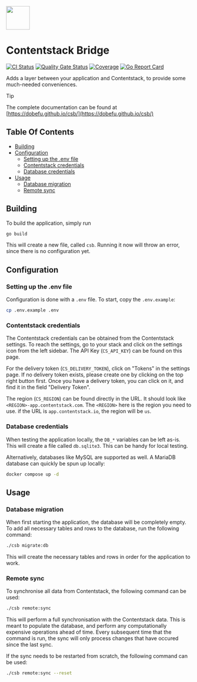 <img src="https://raw.githubusercontent.com/Dobefu/csb/refs/heads/main/logo.svg" width="64px">

# Contentstack Bridge

[![CI Status](https://github.com/Dobefu/csb/actions/workflows/ci.yml/badge.svg)](https://github.com/Dobefu/csb/actions/workflows/ci.yml)
[![Quality Gate Status](https://sonarcloud.io/api/project_badges/measure?project=Dobefu_contentstack-bridge&metric=alert_status)](https://sonarcloud.io/summary/new_code?id=Dobefu_contentstack-bridge)
[![Coverage](https://sonarcloud.io/api/project_badges/measure?project=Dobefu_contentstack-bridge&metric=coverage)](https://sonarcloud.io/summary/new_code?id=Dobefu_contentstack-bridge)
[![Go Report Card](https://goreportcard.com/badge/github.com/Dobefu/csb)](https://goreportcard.com/report/github.com/Dobefu/csb)

Adds a layer between your application and Contentstack,
to provide some much-needed conveniences.

> [!TIP]
> The complete documentation can be found at [https://dobefu.github.io/csb/](https://dobefu.github.io/csb/)

## Table Of Contents

<!-- toc -->

- [Building](#building)
- [Configuration](#configuration)
  - [Setting up the .env file](#setting-up-the-env-file)
  - [Contentstack credentials](#contentstack-credentials)
  - [Database credentials](#database-credentials)
- [Usage](#usage)
  - [Database migration](#database-migration)
  - [Remote sync](#remote-sync)

<!-- tocstop -->

## Building

To build the application, simply run

```bash
go build
```

This will create a new file, called `csb`. Running it now will throw an error,
since there is no configuration yet.

## Configuration

### Setting up the .env file

Configuration is done with a `.env` file. To start, copy the `.env.example`:

```bash
cp .env.example .env
```

### Contentstack credentials

The Contentstack credentials can be obtained from the Contentstack settings.
To reach the settings, go to your stack and click on the settings icon from the left sidebar.
The API Key (`CS_API_KEY`) can be found on this page.

For the delivery token (`CS_DELIVERY_TOKEN`), click on "Tokens" in the settings page.
If no delivery token exists, please create one by clicking on the top right button first.
Once you have a delivery token, you can click on it, and find it in the field "Delivery Token".

The region (`CS_REGION`) can be found directly in the URL.
It should look like `<REGION>-app.contentstack.com`. The `<REGION>` here is the region you need to use.
if the URL is `app.contentstack.io`, the region will be `us`.

### Database credentials

When testing the application locally, the `DB_*` variables can be left as-is.
This will create a file called `db.sqlite3`. This can be handy for local testing.

Alternatively, databases like MySQL are supported as well.
A MariaDB database can quickly be spun up locally:

```bash
docker compose up -d
```

## Usage

### Database migration

When first starting the application, the database will be completely empty.
To add all necessary tables and rows to the database, run the following command:

```bash
./csb migrate:db
```

This will create the necessary tables and rows in order for the application to work.

### Remote sync

To synchronise all data from Contentstack, the following command can be used:

```bash
./csb remote:sync
```

This will perform a full synchronisation with the Contentstack data.
This is meant to populate the database, and perform any computationally expensive
operations ahead of time.
Every subsequent time that the command is run, the sync will only process
changes that have occured since the last sync.

If the sync needs to be restarted from scratch, the following command can be used:

```bash
./csb remote:sync --reset
```

